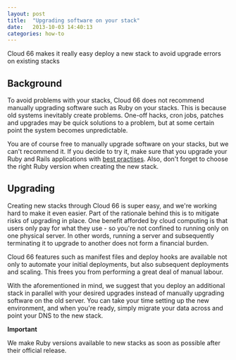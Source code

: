 ```yaml
---
layout: post
title:  "Upgrading software on your stack"
date:   2013-10-03 14:40:13
categories: how-to
---
```


<p class="lead">Cloud 66 makes it really easy deploy a new stack to avoid upgrade errors on existing stacks</p>

## Background

To avoid problems with your stacks, Cloud 66 does not recommend manually upgrading software such as Ruby on your stacks. This is because
old systems inevitably create problems. One-off hacks, cron jobs, patches and upgrades may be quick solutions to a problem,
but at some certain point the system becomes unpredictable.

You are of course free to manually upgrade software on your stacks, but we can't recommend it. If you decide to try it, make sure that you upgrade your Ruby and Rails applications with [best practises](http://edgeguides.rubyonrails.org/upgrading_ruby_on_rails.html).
Also, don't forget to choose the right Ruby version when creating the new stack.

## Upgrading

Creating new stacks through Cloud 66 is super easy, and we're working hard to make it even easier. Part of the rationale behind this
is to mitigate risks of upgrading in place. One benefit afforded by cloud computing is that users only pay for what they use -
so you're not confined to running only on one physical server. In other words, running a server and subsequently terminating it
to upgrade to another does not form a financial burden.

Cloud 66 features such as manifest files and deploy hooks are available not only to automate your initial deployments, but also subsequent deployments
and scaling. This frees you from performing a great deal of manual labour.

With the aforementioned in mind, we suggest that you deploy an additional stack in parallel with your desired upgrades instead of manually upgrading software on the old server.
You can take your time setting up the new environment, and when you're ready, simply migrate your data across and point your DNS to the new stack.

<div class="notice notice-standalone">
	<div class="notice-header">
		<b>Important</b>
	</div>
	<div class="notice-body">
		<p>
			We make Ruby versions available to new stacks as soon as possible after their official release.
		</p>
	</div>
</div>
